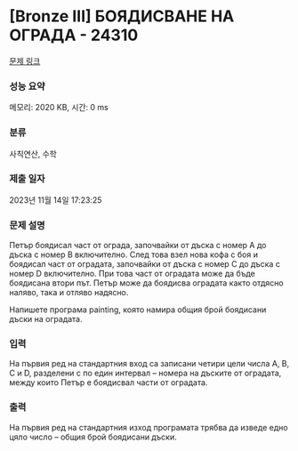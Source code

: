 # [Bronze III] БОЯДИСВАНЕ НА ОГРАДА - 24310 

[문제 링크](https://www.acmicpc.net/problem/24310) 

### 성능 요약

메모리: 2020 KB, 시간: 0 ms

### 분류

사칙연산, 수학

### 제출 일자

2023년 11월 14일 17:23:25

### 문제 설명

<p>Петър боядисал част от ограда, започвайки от дъска с номер A до дъска с номер B включително. След това взел нова кофа с боя и боядисал част от оградата, започвайки от дъска с номер C до дъска с номер D включително. При това част от оградата може да бъде боядисана втори път. Петър може да боядисва оградата както отдясно наляво, така и отляво надясно.</p>

<p>Напишете програма painting, която намира общия брой боядисани дъски на оградата.</p>

### 입력 

 <p>На първия ред на стандартния вход са записани четири цели числа A, B, C и D, разделени с по един интервал – номера на дъските от оградата, между които Петър е боядисвал части от оградата.</p>

### 출력 

 <p>На първия ред на стандартния изход програмата трябва да изведе едно цяло число – общия брой боядисани дъски.</p>

